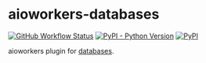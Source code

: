 # aioworkers-databases


[![GitHub Workflow Status](https://img.shields.io/github/workflow/status/aioworkers/aioworkers-databases/CI)](https://github.com/aioworkers/aioworkers-databases/actions?query=workflow%3ACI)
[![PyPI - Python Version](https://img.shields.io/pypi/pyversions/aioworkers-databases)](https://pypi.org/project/aioworkers-databases)
[![PyPI](https://img.shields.io/pypi/v/aioworkers-databases)](https://pypi.org/project/aioworkers-databases)

aioworkers plugin for [databases](https://github.com/encode/databases).
